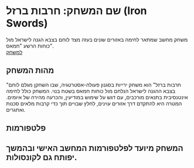 # שם המשחק: חרבות ברזל (Iron Swords)

משחק מחשב שמתאר לחימה באזורים שונים בעזה מצד לוחם בצבא הגנה לישראל מול כוחות הרשע "חמאס".  
[למשחק](https://gamedevrel2024shovhalyon.itch.io/ironsward3d)  

## מהות המשחק

"חרבות ברזל" הוא משחק ירייות בסגנון פעולה-אסטרטגיה, שבו השחקן מגלם לוחם בצבא ההגנה לישראל הנלחם מול כוחות חמאס בשטח בנוי. המשחק כולל לחימה אינטנסיבית בתנאים מורכבים, עם דגש על שימוש במודיעין, והכרעה מהירה של איומים. המטרה היא להתקדם דרך אזורים עוינים, לחלץ שבויים תוך כדי קרבות מלאים סכנות ואתגרים.

## פלטפורמות

המשחק מיועד לפלטפורמות המחשב האישי ובהמשך יפותח גם לקונסולות.
---

